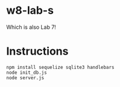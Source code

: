 # w8-lab-s

Which is also Lab 7!

# Instructions

    npm install sequelize sqlite3 handlebars
    node init_db.js
    node server.js
